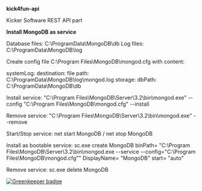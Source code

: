 **kick4fun-api**

Kicker Software REST API part

**Install MongoDB as service**

Database files: C:\ProgramData\MongoDB\db
Log files:      C:\ProgramData\MongoDB\log

Create config file C:\Program Files\MongoDB\mongod.cfg
with content:

systemLog:
    destination: file
    path: C:\ProgramData\MongoDB\log\mongod.log
storage:
    dbPath: C:\ProgramData\MongoDB\db

Install service:
"C:\Program Files\MongoDB\Server\3.2\bin\mongod.exe" --config "C:\Program Files\MongoDB\mongod.cfg" --install

Remove service:
"C:\Program Files\MongoDB\Server\3.2\bin\mongod.exe" --remove

Start/Stop service:
net start MongoDB / net stop MongoDB

Install as bootable service:
sc.exe create MongoDB binPath= "C:\Program Files\MongoDB\Server\3.2\bin\mongod.exe --service --config=\"C:\Program Files\MongoDB\mongod.cfg\"" DisplayName= "MongoDB" start= "auto"

Remove service:
sc.exe delete MongoDB



[![Greenkeeper badge](https://badges.greenkeeper.io/prantlf/kick4fun-api.svg)](https://greenkeeper.io/)